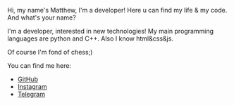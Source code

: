 Hi, my name's Matthew, I'm a developer! Here u can find my life & my code. And what's your name?

I'm a developer, interested in new technologies! My main programming languages are python and C++. Also I know html&css&js. 

Of course I'm fond of chess;)

You can find me here:
- [GitHub](https://github.com/matlire)
- [Instagram](https://www.instagram.com/mr.matlire/)
- [Telegram](https://t.me/mrMatlire)
